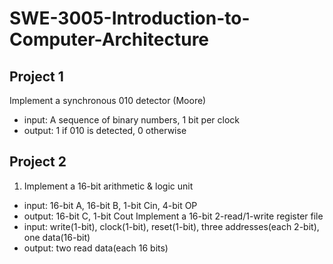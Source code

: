 # SWE-3005-Introduction-to-Computer-Architecture

## Project 1
Implement a synchronous 010 detector (Moore)
- input: A sequence of binary numbers, 1 bit per clock
- output: 1 if 010 is detected, 0 otherwise

## Project 2
1. Implement a 16-bit arithmetic & logic unit 
- input: 16-bit A, 16-bit B, 1-bit Cin, 4-bit OP
- output: 16-bit C, 1-bit Cout
Implement a 16-bit 2-read/1-write register file
- input: write(1-bit), clock(1-bit), reset(1-bit), three addresses(each 2-bit), one data(16-bit)
- output: two read data(each 16 bits)
